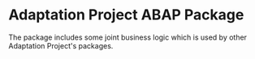# Adaptation Project ABAP Package

The package includes some joint business logic which is used by other Adaptation Project's packages.
